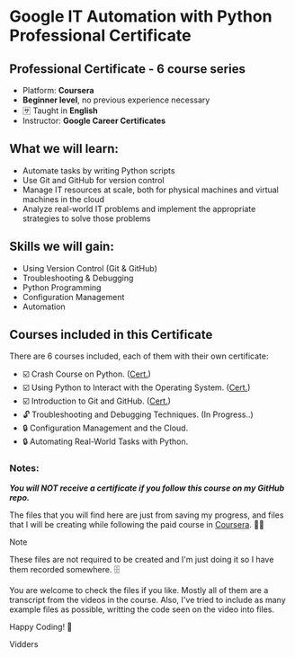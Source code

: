 # Google IT Automation with Python Professional Certificate

## Professional Certificate - 6 course series
- Platform: **Coursera**
- **Beginner level**, no previous experience necessary
- :sa: Taught in **English**
- Instructor: **Google Career Certificates**

## What we will learn:
- Automate tasks by writing Python scripts
- Use Git and GitHub for version control
- Manage IT resources at scale, both for physical machines and virtual machines in the cloud 
- Analyze real-world IT problems and implement the appropriate strategies to solve those problems


## Skills we will gain:
- Using Version Control (Git & GitHub)
- Troubleshooting & Debugging
- Python Programming
- Configuration Management
- Automation


## Courses included in this Certificate 
There are 6 courses included, each of them with their own certificate:
- :ballot_box_with_check: Crash Course on Python.  ([Cert.](https://coursera.org/verify/PSLM4Y9NGPUT))
- :ballot_box_with_check: Using Python to Interact with the Operating System.  ([Cert.](https://coursera.org/verify/7ZT3HXJFJF5F))
- :ballot_box_with_check: Introduction to Git and GitHub.  ([Cert.](https://coursera.org/verify/99D85T5J4EZP))
- :unlock: Troubleshooting and Debugging Techniques. (In Progress..)
- :lock: Configuration Management and the Cloud.
- :lock: Automating Real-World Tasks with Python.

### Notes:
**_You will NOT receive a certificate if you follow this course on my GitHub repo._**

The files that you will find here are just from saving my progress, and files that I will be creating while following the paid course in [Coursera](https://www.coursera.org/professional-certificates/google-it-automation). :man_technologist:

> [!NOTE]
> These files are not required to be created and I'm just doing it so I have them recorded somewhere. :file_cabinet:

You are welcome to check the files if you like. Mostly all of them are a transcript from the videos in the course. Also, I've tried to include as many example files as possible, writting the code seen on the video into files.

Happy Coding! :tada:

Vidders
